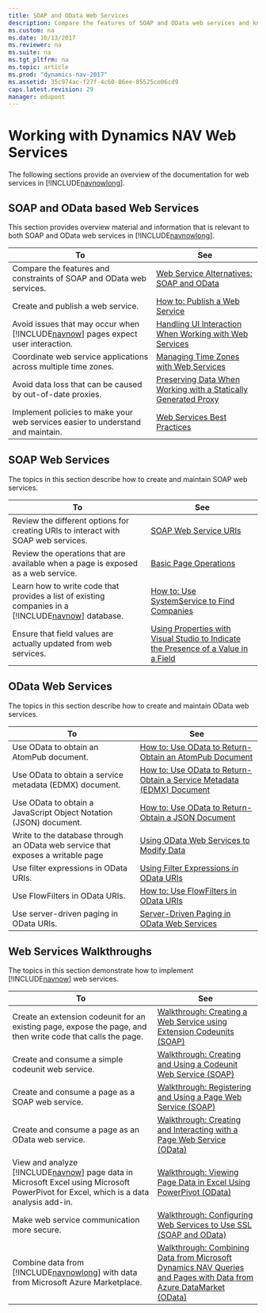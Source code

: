 ```yaml
---
title: SOAP and OData Web Services
description: Compare the features of SOAP and OData web services and know how to create and maintain these services. 
ms.custom: na
ms.date: 10/13/2017
ms.reviewer: na
ms.suite: na
ms.tgt_pltfrm: na
ms.topic: article
ms.prod: "dynamics-nav-2017"
ms.assetid: 35c974ac-f27f-4c60-86ee-85525ce06cd9
caps.latest.revision: 29
manager: edupont
---
```

# Working with Dynamics NAV Web Services
The following sections provide an overview of the documentation for web services in [!INCLUDE[navnowlong](includes/navnowlong_md.md)].  
  
## SOAP and OData based Web Services
 This section provides overview material and information that is relevant to both SOAP and OData web services in [!INCLUDE[navnowlong](includes/navnowlong_md.md)].  
  
|To|See|  
|--------|---------|  
|Compare the features and constraints of SOAP and OData web services.|[Web Service Alternatives: SOAP and OData](Web-Service-Alternatives:-SOAP-and-OData.md)|  
|Create and publish a web service.|[How to: Publish a Web Service](How-to--Publish-a-Web-Service.md)|  
|Avoid issues that may occur when [!INCLUDE[navnow](includes/navnow_md.md)] pages expect user interaction.|[Handling UI Interaction When Working with Web Services](Handling-UI-Interaction-When-Working-with-Web-Services.md)|  
|Coordinate web service applications across multiple time zones.|[Managing Time Zones with Web Services](Managing-Time-Zones-with-Web-Services.md)|  
|Avoid data loss that can be caused by out-of-date proxies.|[Preserving Data When Working with a Statically Generated Proxy](Preserving-Data-When-Working-with-a-Statically-Generated-Proxy.md)|  
|Implement policies to make your web services easier to understand and maintain.|[Web Services Best Practices](Web-Services-Best-Practices.md)|  
  
## SOAP Web Services  
 The topics in this section describe how to create and maintain SOAP web services.  
  
|To|See|  
|--------|---------|  
|Review the different options for creating URIs to interact with SOAP web services.|[SOAP Web Service URIs](SOAP-Web-Service-URIs.md)|  
|Review the operations that are available when a page is exposed as a web service.|[Basic Page Operations](Basic-Page-Operations.md)|  
|Learn how to write code that provides a list of existing companies in a [!INCLUDE[navnow](includes/navnow_md.md)] database.|[How to: Use SystemService to Find Companies](How-to--Use-SystemService-to-Find-Companies.md)|  
|Ensure that field values are actually updated from web services.|[Using Properties with Visual Studio to Indicate the Presence of a Value in a Field](Using-Properties-with-Visual-Studio-to-Indicate-the-Presence-of-a-Value-in-a-Field.md)|  
  
## OData Web Services  
 The topics in this section describe how to create and maintain OData web services.  
  
|To|See|  
|--------|---------|  
|Use OData to obtain an AtomPub document.|[How to: Use OData to Return-Obtain an AtomPub Document](How-to--Use-OData-to-Return-Obtain-an-AtomPub-Document.md)|  
|Use OData to obtain a service metadata \(EDMX\) document.|[How to: Use OData to Return-Obtain a Service Metadata \(EDMX\) Document](How-to--Use-OData-to-Return-Obtain-a-Service-Metadata--EDMX--Document.md)|  
|Use OData to obtain a JavaScript Object Notation \(JSON\) document.|[How to: Use OData to Return-Obtain a JSON Document](How-to--Use-OData-to-Return-Obtain-a-JSON-Document.md)|  
|Write to the database through an OData web service that exposes a writable page|[Using OData Web Services to Modify Data](Using-OData-Web-Services-to-Modify-Data.md)|  
|Use filter expressions in OData URIs.|[Using Filter Expressions in OData URIs](Using-Filter-Expressions-in-OData-URIs.md)|  
|Use FlowFilters in OData URIs.|[How to: Use FlowFilters in OData URIs](How-to--Use-FlowFilters-in-OData-URIs.md)|  
|Use server-driven paging in OData URIs.|[Server-Driven Paging in OData Web Services](Server-Driven-Paging-in-OData-Web-Services.md)|  
  
## Web Services Walkthroughs  
 The topics in this section demonstrate how to implement [!INCLUDE[navnow](includes/navnow_md.md)] web services.  
  
|To|See|  
|--------|---------|  
|Create an extension codeunit for an existing page, expose the page, and then write code that calls the page.|[Walkthrough: Creating a Web Service using Extension Codeunits \(SOAP\)](Walkthrough--Creating-a-Web-Service-using-Extension-Codeunits--SOAP-.md)|  
|Create and consume a simple codeunit web service.|[Walkthrough: Creating and Using a Codeunit Web Service \(SOAP\)](Walkthrough--Creating-and-Using-a-Codeunit-Web-Service--SOAP-.md)|  
|Create and consume a page as a SOAP web service.|[Walkthrough: Registering and Using a Page Web Service \(SOAP\)](Walkthrough--Registering-and-Using-a-Page-Web-Service--SOAP-.md)|  
|Create and consume a page as an OData web service.|[Walkthrough: Creating and Interacting with a Page Web Service \(OData\)](Walkthrough--Creating-and-Interacting-with-a-Page-Web-Service--OData-.md)|  
|View and analyze [!INCLUDE[navnow](includes/navnow_md.md)] page data in Microsoft Excel using Microsoft PowerPivot for Excel, which is a data analysis add-in.|[Walkthrough: Viewing Page Data in Excel Using PowerPivot \(OData\)](Walkthrough--Viewing-Page-Data-in-Excel-Using-PowerPivot--OData-.md)|  
|Make web service communication more secure.|[Walkthrough: Configuring Web Services to Use SSL \(SOAP and OData\)](Walkthrough--Configuring-Web-Services-to-Use-SSL--SOAP-and-OData-.md)|  
|Combine data from [!INCLUDE[navnowlong](includes/navnowlong_md.md)] with data from Microsoft Azure Marketplace.|[Walkthrough: Combining Data from Microsoft Dynamics NAV Queries and Pages with Data from Azure DataMarket \(OData\)](Walkthrough--Combining-Data-from-Microsoft-Dynamics-NAV-Queries-and-Pages-with-Data-from-Azure-DataMarket--OData-.md)|